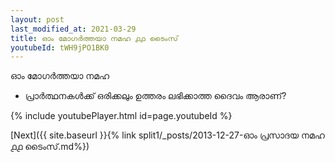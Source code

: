 ```yaml
---
layout: post
last_modified_at: 2021-03-29
title: ഓം മോഗർത്തയാ നമഹ ൧൧ ടൈംസ്
youtubeId: tWH9jPO1BK0
---
```

 
 
 ഓം മോഗർത്തയാ നമഹ 
 
 -  പ്രാർത്ഥനകൾക്ക് ഒരിക്കലും ഉത്തരം ലഭിക്കാത്ത ദൈവം ആരാണ്? 
 
  
 
  
 
 
 
 
 
 


{% include youtubePlayer.html id=page.youtubeId %}
 
[Next]({{ site.baseurl }}{% link  split1/_posts/2013-12-27-ഓം പ്രസാദയ നമഹ ൧൧ ടൈംസ്.md%})
 
